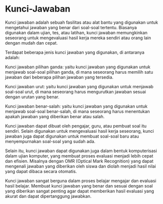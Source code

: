 # Kunci-Jawaban
Kunci jawaban adalah sebuah fasilitas atau alat bantu yang digunakan untuk mengetahui jawaban yang benar dari soal-soal tertentu. Biasanya digunakan dalam ujian, tes, atau latihan, kunci jawaban memungkinkan seseorang untuk mengevaluasi hasil kerja mereka sendiri atau orang lain dengan mudah dan cepat.

Terdapat beberapa jenis kunci jawaban yang digunakan, di antaranya adalah:

Kunci jawaban pilihan ganda: yaitu kunci jawaban yang digunakan untuk menjawab soal-soal pilihan ganda, di mana seseorang harus memilih satu jawaban dari beberapa pilihan jawaban yang tersedia.

Kunci jawaban urut: yaitu kunci jawaban yang digunakan untuk menjawab soal-soal urut, di mana seseorang harus mengurutkan jawaban sesuai dengan urutan yang benar.

Kunci jawaban benar-salah: yaitu kunci jawaban yang digunakan untuk menjawab soal-soal benar-salah, di mana seseorang harus menentukan apakah jawaban yang diberikan benar atau salah.

Kunci jawaban dapat dibuat oleh pengajar, guru, atau pembuat soal itu sendiri. Selain digunakan untuk mengevaluasi hasil kerja seseorang, kunci jawaban juga dapat digunakan untuk membuat soal-soal baru atau menyempurnakan soal-soal yang sudah ada.

Selain itu, kunci jawaban dapat digunakan juga dalam bentuk komputerisasi dalam ujian komputer, yang membuat proses evaluasi menjadi lebih cepat dan efisien. Misalnya dengan OMR (Optical Mark Recognition) yang dapat mengenali jawaban yang diberikan oleh siswa dan diolah menjadi hasil nilai yang dapat dibaca secara otomatis.

Kunci jawaban sangat berguna dalam proses belajar mengajar dan evaluasi hasil belajar. Membuat kunci jawaban yang benar dan sesuai dengan soal yang diberikan sangat penting agar dapat memberikan hasil evaluasi yang akurat dan dapat dipertanggung jawabkan.
